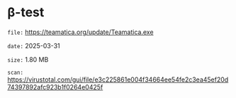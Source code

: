 β-test
=============

`file:` https://teamatica.org/update/Teamatica.exe

`date:` 2025-03-31

`size:` 1.80 MB

`scan:` https://virustotal.com/gui/file/e3c225861e004f34664ee54fe2c3ea45ef20d74397892afc923b1f0264e0425f

